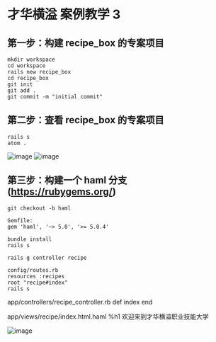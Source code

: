 # 才华横溢 案例教学 3

## 第一步：构建 recipe_box 的专案项目

```
mkdir workspace
cd workspace
rails new recipe_box
cd recipe_box
git init
git add .
git commit -m "initial commit"
```
## 第二步：查看 recipe_box 的专案项目

```
rails s
atom .
```
![image](https://ws3.sinaimg.cn/large/006tNc79gy1fpc3frx4n4j31kw0x51kx.jpg)
![image](https://ws3.sinaimg.cn/large/006tNc79gy1fpc35p7vdvj31kw0zjtf6.jpg)

## 第三步：构建一个 haml 分支(https://rubygems.org/)
```
git checkout -b haml

Gemfile:
gem 'haml', '~> 5.0', '>= 5.0.4'

bundle install
rails s

rails g controller recipe

config/routes.rb
resources :recipes
root "recipe#index"
rails s
```
app/controllers/recipe_controller.rb
  def index
end

app/views/recipe/index.html.haml
%h1 欢迎来到才华横溢职业技能大学

![image](https://ws3.sinaimg.cn/large/006tNc79gy1fpc49o3zomj311a0la0ub.jpg)
